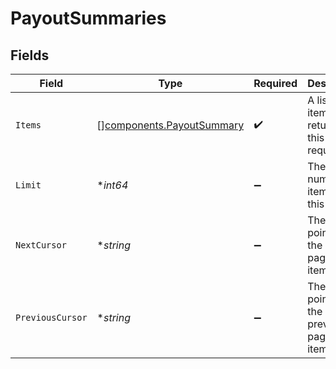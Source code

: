# PayoutSummaries


## Fields

| Field                                                                  | Type                                                                   | Required                                                               | Description                                                            | Example                                                                |
| ---------------------------------------------------------------------- | ---------------------------------------------------------------------- | ---------------------------------------------------------------------- | ---------------------------------------------------------------------- | ---------------------------------------------------------------------- |
| `Items`                                                                | [][components.PayoutSummary](../../models/components/payoutsummary.md) | :heavy_check_mark:                                                     | A list of items returned for this request.                             |                                                                        |
| `Limit`                                                                | **int64*                                                               | :heavy_minus_sign:                                                     | The number of items for this page.                                     | 20                                                                     |
| `NextCursor`                                                           | **string*                                                              | :heavy_minus_sign:                                                     | The cursor pointing at the next page of items.                         | ZXhhbXBsZTE                                                            |
| `PreviousCursor`                                                       | **string*                                                              | :heavy_minus_sign:                                                     | The cursor pointing at the previous page of items.                     | Xkjss7asS                                                              |